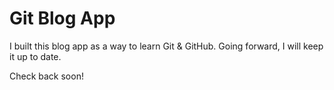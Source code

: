 # Git Blog App

I built this blog app as a way to learn Git & GitHub.  Going forward, I will keep it up to date.

Check back soon!
